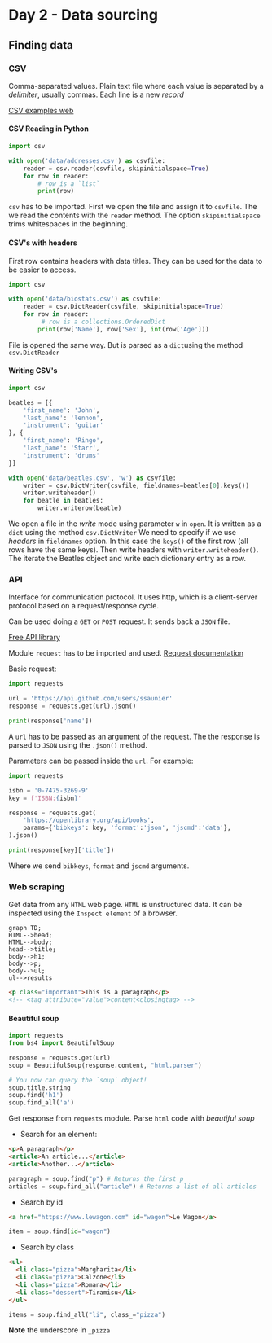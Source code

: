 <!-- markdownlint-configure-file { "MD024": { "siblings_only": true } } -->

# Day 2 - Data sourcing

## Finding data

### CSV

Comma-separated values.
Plain text file where each value is separated by a _delimiter_, usually commas.
Each line is a new _record_

[CSV examples web](https://people.sc.fsu.edu/~jburkardt/data/csv/csv.html)

#### CSV Reading in Python

```py
import csv

with open('data/addresses.csv') as csvfile:
    reader = csv.reader(csvfile, skipinitialspace=True)
    for row in reader:
        # row is a `list`
        print(row)
```

`csv` has to be imported.
First we open the file and assign it to `csvfile`.
The we read the contents with the `reader` method.
The option `skipinitialspace` trims whitespaces in the beginning.

#### CSV's with headers

First row contains headers with data titles.
They can be used for the data to be easier to access.

```py
import csv

with open('data/biostats.csv') as csvfile:
    reader = csv.DictReader(csvfile, skipinitialspace=True)
    for row in reader:
         # row is a collections.OrderedDict
        print(row['Name'], row['Sex'], int(row['Age']))
```

File is opened the same way. But is parsed as a `dict`using the method `csv.DictReader`

#### Writing CSV's

```py
import csv

beatles = [{
    'first_name': 'John',
    'last_name': 'lennon',
    'instrument': 'guitar'
}, {
    'first_name': 'Ringo',
    'last_name': 'Starr',
    'instrument': 'drums'
}]

with open('data/beatles.csv', 'w') as csvfile:
    writer = csv.DictWriter(csvfile, fieldnames=beatles[0].keys())
    writer.writeheader()
    for beatle in beatles:
        writer.writerow(beatle)
```

We open a file in the _write_ mode using parameter `w` in `open`.
It is written as a `dict` using the method `csv.DictWriter`
We need to specify if we use _headers_ in `fieldnames` option.
In this case the `keys()` of the first row (all rows have the same keys).
Then write headers with `writer.writeheader()`.
The iterate the Beatles object and write each dictionary entry as a row.

### API

Interface for communication protocol.
It uses http, which is a client-server protocol based on a request/response cycle.

Can be used doing a `GET` or `POST` request. It sends back a `JSON` file.

[Free API library](https://github.com/public-apis/public-apis)

Module `request` has to be imported and used. [Request documentation](https://pypi.org/project/requests/)

Basic request:

```py
import requests

url = 'https://api.github.com/users/ssaunier'
response = requests.get(url).json()

print(response['name'])
```

A `url` has to be passed as an argument of the request.
The the response is parsed to `JSON` using the `.json()` method.

Parameters can be passed inside the `url`.
For example:

```py
import requests

isbn = '0-7475-3269-9'
key = f'ISBN:{isbn}'

response = requests.get(
    'https://openlibrary.org/api/books',
    params={'bibkeys': key, 'format':'json', 'jscmd':'data'},
).json()

print(response[key]['title'])
```

Where we send `bibkeys`, `format` and `jscmd` arguments.

### Web scraping

Get data from any `HTML` web page.
`HTML` is unstructured data. It can be inspected using the `Inspect element` of a browser.

```mermaid
graph TD;
HTML-->head;
HTML-->body;
head-->title;
body-->h1;
body-->p;
body-->ul;
ul-->results
```

```html
<p class="important">This is a paragraph</p>
<!-- <tag attribute="value">content<closingtag> -->
```

#### Beautiful soup

```py
import requests
from bs4 import BeautifulSoup

response = requests.get(url)
soup = BeautifulSoup(response.content, "html.parser")

# You now can query the `soup` object!
soup.title.string
soup.find('h1')
soup.find_all('a')
```

Get response from `requests` module.
Parse `html` code with _beautiful soup_

- Search for an element:

```html
<p>A paragraph</p>
<article>An article...</article>
<article>Another...</article>
```

```py
paragraph = soup.find("p") # Returns the first p
articles = soup.find_all("article") # Returns a list of all articles
```

- Search by id

```html
<a href="https://www.lewagon.com" id="wagon">Le Wagon</a>
```

```py
item = soup.find(id="wagon")
```

- Search by class

```html
<ul>
  <li class="pizza">Margharita</li>
  <li class="pizza">Calzone</li>
  <li class="pizza">Romana</li>
  <li class="dessert">Tiramisu</li>
</ul>
```

```py
items = soup.find_all("li", class_="pizza")
```

**Note** the underscore in `_pizza`
